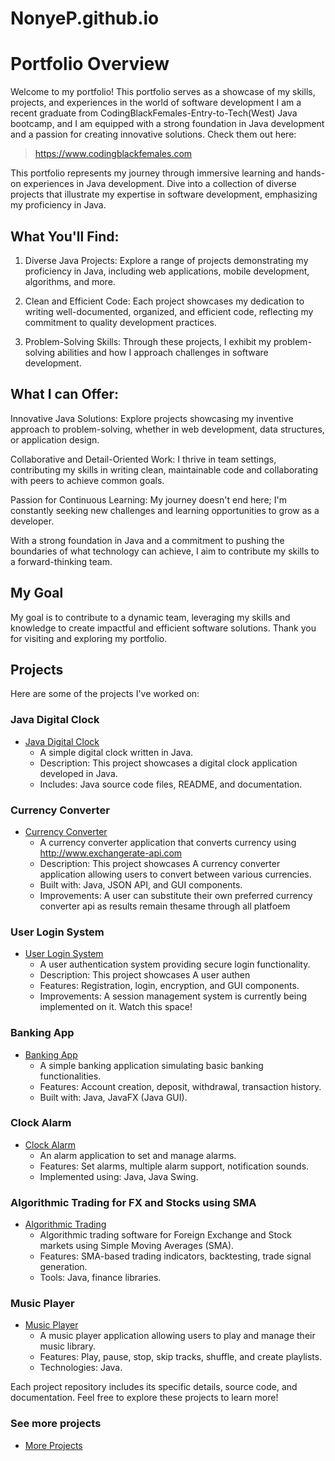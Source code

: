 # NonyeP.github.io
# Portfolio Overview
Welcome to my portfolio! This portfolio serves as a showcase of my skills, projects, and experiences in the world of software development
I am a recent graduate from CodingBlackFemales-Entry-to-Tech(West) Java bootcamp, and I am equipped with a strong foundation in Java development and a passion for creating innovative solutions.
Check them out here: 
 >  https://www.codingblackfemales.com

This portfolio represents my journey through immersive learning and hands-on experiences in Java development. Dive into a collection of diverse projects that illustrate my expertise in software development, emphasizing my proficiency in Java.

## **What You'll Find:**

1. Diverse Java Projects: Explore a range of projects demonstrating my proficiency in Java, including web applications, mobile development, algorithms, and more.

2. Clean and Efficient Code: Each project showcases my dedication to writing well-documented, organized, and efficient code, reflecting my commitment to quality development practices.

3. Problem-Solving Skills: Through these projects, I exhibit my problem-solving abilities and how I approach challenges in software development.

## **What I can Offer:**
Innovative Java Solutions: Explore projects showcasing my inventive approach to problem-solving, whether in web development, data structures, or application design.

Collaborative and Detail-Oriented Work: I thrive in team settings, contributing my skills in writing clean, maintainable code and collaborating with peers to achieve common goals.

Passion for Continuous Learning: My journey doesn't end here; I'm constantly seeking new challenges and learning opportunities to grow as a developer.

With a strong foundation in Java and a commitment to pushing the boundaries of what technology can achieve, I aim to contribute my skills to a forward-thinking team. 


## **My Goal**
My goal is to contribute to a dynamic team, leveraging my skills and knowledge to create impactful and efficient software solutions. Thank you for visiting and exploring my portfolio.



## Projects
 Here are some of the projects I've worked on:

### Java Digital Clock
- [Java Digital Clock](https://github.com/NonyeP/Java-Digital-Clock)
  - A simple digital clock written in Java.
  - Description: This project showcases a digital clock application developed in Java.
  - Includes: Java source code files, README, and documentation.
   
### Currency Converter
- [Currency Converter](https://github.com/NonyeP/Currency-Converter)
  -  A currency converter application that converts currency using http://www.exchangerate-api.com
  -  Description: This project showcases A currency converter application allowing users to convert between various currencies.
  -  Built with: Java, JSON API, and GUI components.
  -  Improvements: A user can substitute their own preferred currency converter api as results remain thesame through all platfoem

### User Login System
- [User Login System](https://github.com/NonyeP/User-Login-System)
  - A user authentication system providing secure login functionality.
  - Description: This project showcases A user authen
  - Features: Registration, login, encryption, and GUI components.
  - Improvements: A session management system is currently being implemented on it. Watch this space!

### Banking App
- [Banking App](https://github.com/yourusername/Banking-App)
  - A simple banking application simulating basic banking functionalities.
  - Features: Account creation, deposit, withdrawal, transaction history.
  - Built with: Java, JavaFX (Java GUI).

### Clock Alarm
- [Clock Alarm](https://github.com/NonyeP/Clock-Alarm)
  - An alarm application to set and manage alarms.
  - Features: Set alarms, multiple alarm support, notification sounds.
  - Implemented using: Java, Java Swing.

### Algorithmic Trading for FX and Stocks using SMA
- [Algorithmic Trading](https://github.com/NonyeP/Algorithmic-Trading)
  - Algorithmic trading software for Foreign Exchange and Stock markets using Simple Moving Averages (SMA).
  - Features: SMA-based trading indicators, backtesting, trade signal generation.
  - Tools: Java, finance libraries.


### Music Player
- [Music Player](https://github.com/NonyeP/Music-Player)
  - A music player application allowing users to play and manage their music library.
  - Features: Play, pause, stop, skip tracks, shuffle, and create playlists.
  - Technologies: Java.

Each project repository includes its specific details, source code, and documentation. Feel free to explore these projects to learn more!

### See more projects
- [More Projects](https://github.com/NonyeP/More-Projects)

















